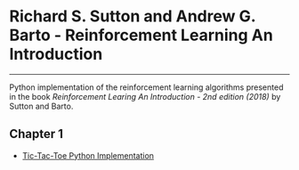 # Richard S. Sutton and Andrew G. Barto - Reinforcement Learning An Introduction 
---
Python implementation of the reinforcement learning algorithms presented in the book *Reinforcement Learing An Introduction - 2nd edition (2018)* by Sutton and Barto.

## Chapter 1
- [Tic-Tac-Toe Python Implementation](https://medium.com/@zhangyue9306/reinforcement-learning-implement-tictactoe-189582bea542)
